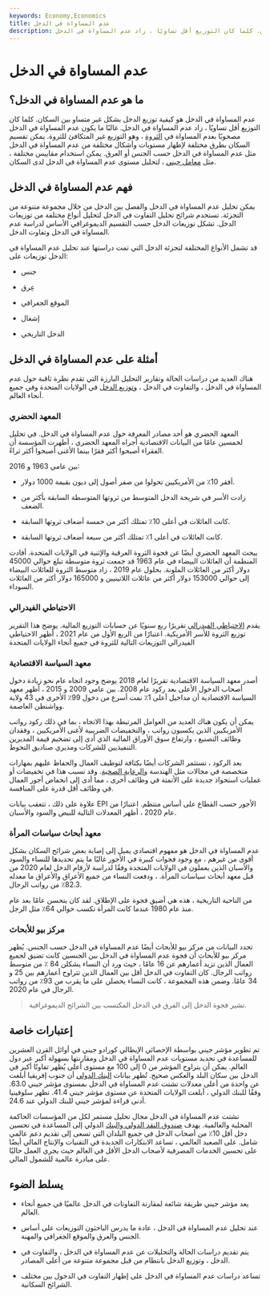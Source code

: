```yaml
---
keywords: Economy,Economics
title: عدم المساواة في الدخل
description: عدم المساواة في الدخل هو كيفية توزيع الدخل بشكل غير متساو بين السكان. كلما كان التوزيع أقل تساويًا ، زاد عدم المساواة في الدخل.
---
```


# عدم المساواة في الدخل
## ما هو عدم المساواة في الدخل؟

عدم المساواة في الدخل هو كيفية توزيع الدخل بشكل غير متساو بين السكان. كلما كان التوزيع أقل تساويًا ، زاد عدم المساواة في الدخل. غالبًا ما يكون عدم المساواة في الدخل مصحوبًا بعدم المساواة في [الثروة](/wealth) ، وهو التوزيع غير المتكافئ للثروة. يمكن تقسيم السكان بطرق مختلفة لإظهار مستويات وأشكال مختلفة من عدم المساواة في الدخل مثل عدم المساواة في الدخل حسب الجنس أو العرق. يمكن استخدام مقاييس مختلفة ، مثل [معامل جيني](/gini-index) ، لتحليل مستوى عدم المساواة في الدخل لدى السكان.

## فهم عدم المساواة في الدخل

يمكن تحليل عدم المساواة في الدخل والفصل بين الدخل من خلال مجموعة متنوعة من التجزئة. تستخدم شرائح تحليل التفاوت في الدخل لتحليل أنواع مختلفة من توزيعات الدخل. تشكل توزيعات الدخل حسب التقسيم الديموغرافي الأساس لدراسة عدم المساواة في الدخل وتفاوت الدخل.

قد تشمل الأنواع المختلفة لتجزئة الدخل التي تمت دراستها عند تحليل عدم المساواة في الدخل توزيعات على:

- جنس

- عِرق

- الموقع الجغرافي

- إشغال

- الدخل التاريخي

## أمثلة على عدم المساواة في الدخل

هناك العديد من دراسات الحالة وتقارير التحليل البارزة التي تقدم نظرة ثاقبة حول عدم المساواة في الدخل ، والتفاوت في الدخل ، [وتوزيع الدخل](/gini-index) في الولايات المتحدة وفي جميع أنحاء العالم.

### المعهد الحضري

المعهد الحضري هو أحد مصادر المعرفة حول عدم المساواة في الدخل. في تحليل لخمسين عامًا من البيانات الاقتصادية أجراه المعهد الحضري ، أظهرت المؤسسة أن الفقراء أصبحوا أكثر فقرًا بينما الأغنى أصبحوا أكثر ثراءً.

بين عامي 1963 و 2016:

- أفقر 10٪ من الأمريكيين تحولوا من صفر أصول إلى ديون بقيمة 1000 دولار.

- زادت الأسر في شريحة الدخل المتوسط من ثروتها المتوسطة السابقة بأكثر من الضعف.

- كانت العائلات في أعلى 10٪ تمتلك أكثر من خمسة أضعاف ثروتها السابقة.

- كانت العائلات في أعلى 1٪ تمتلك أكثر من سبعة أضعاف ثروتها السابقة.

يبحث المعهد الحضري أيضًا عن فجوة الثروة العرقية والإثنية في الولايات المتحدة. أفادت المنظمة أن العائلات البيضاء في عام 1963 قد جمعت ثروة متوسطة تبلغ حوالي 45000 دولار أكثر من العائلات الملونة. بحلول عام 2019 ، زاد متوسط الثروة للعائلات البيضاء إلى حوالي 153000 دولار أكثر من عائلات اللاتينيين و 165000 دولار أكثر من العائلات السوداء.

### الاحتياطي الفيدرالي

يقدم [الاحتياطي الفيدرالي](/federalreservebank) تقريرًا ربع سنويًا عن حسابات التوزيع المالية. يوضح هذا التقرير توزيع الثروة للأسر الأمريكية. اعتبارًا من الربع الأول من عام 2021 ، أظهر الاحتياطي الفيدرالي التوزيعات التالية للثروة في جميع أنحاء الولايات المتحدة

### معهد السياسة الاقتصادية

أصدر معهد السياسة الاقتصادية تقريرًا لعام 2018 يوضح وجود اتجاه عام نحو زيادة دخول أصحاب الدخول الأعلى بعد ركود عام 2008. بين عامي 2009 و 2015 ، أظهر معهد السياسة الاقتصادية أن مداخيل أعلى 1٪ نمت أسرع من دخول 99٪ الأخرى في 43 ولاية وواشنطن العاصمة.

يمكن أن يكون هناك العديد من العوامل المرتبطة بهذا الاتجاه ، بما في ذلك ركود رواتب الأمريكيين الذين يكسبون رواتب ، والتخفيضات الضريبية لأغنى الأمريكيين ، وفقدان وظائف التصنيع ، وارتفاع سوق الأوراق المالية الذي أدى إلى تضخيم قيمة المديرين التنفيذيين للشركات ومديري صناديق التحوط.

بعد الركود ، تستثمر الشركات أيضًا بكثافة لتوظيف العمال والحفاظ عليهم بمهارات متخصصة في مجالات مثل الهندسة [والرعاية الصحية](/health_care_sector). وقد تسبب هذا في تخفيضات أو عمليات استحواذ جديدة على الأتمتة في وظائف أخرى ، مما أدى إلى انخفاض أجور العمال في وظائف أقل قدرة على المنافسة.

علاوة على ذلك ، تتعقب بيانات EPI الأجور حسب القطاع على أساس منتظم. اعتبارًا من عام 2020 ، أظهر المعدلات التالية للبيض والسود والأسبان.

### معهد أبحاث سياسات المرأة

عدم المساواة في الدخل هو مفهوم اقتصادي يميل إلى إصابة بعض شرائح السكان بشكل أقوى من غيرهم ، مع وجود فجوات كبيرة في الأجور غالبًا ما يتم تحديدها للنساء والسود والأسبان الذين يعملون في الولايات المتحدة وفقًا لدراسة لأرقام الدخل لعام 2020 من قبل معهد أبحاث سياسات المرأة. ، ودفعت النساء من جميع الأعراق والأعراق ما معدله 82.3٪ من رواتب الرجال.

من الناحية التاريخية ، هذه هي أضيق فجوة على الإطلاق. لقد كان يتحسن عامًا بعد عام منذ عام 1980 عندما كانت المرأة تكسب حوالي 64٪ مثل الرجل.

### مركز بيو للأبحاث

تحدد البيانات من مركز بيو للأبحاث أيضًا عدم المساواة في الدخل حسب الجنس. يُظهر مركز بيو للأبحاث أن فجوة عدم المساواة في الدخل بين الجنسين كانت تضيق لجميع العمال الذين تزيد أعمارهم عن 16 عامًا ، حيث ورد أن النساء يشكلن 84 ٪ من متوسط رواتب الرجال. كان التفاوت في الدخل أقل بين العمال الذين تتراوح أعمارهم بين 25 و 34 عامًا. وضمن هذه المجموعة ، كانت النساء يحصلن على ما يقرب من 93٪ من رواتب الرجال في عام 2020.

> تشير فجوة الدخل إلى الفرق في الدخل المكتسب بين الشرائح الديموغرافية.

>

## إعتبارات خاصة

تم تطوير مؤشر جيني بواسطة الإحصائي الإيطالي كورادو جيني في أوائل القرن العشرين للمساعدة في تحديد مستويات عدم المساواة في الدخل ومقارنتها بسهولة أكبر عبر دول العالم. يمكن أن يتراوح المؤشر من 0 إلى 100 مع مستوى أعلى يُظهر تفاوتًا أكبر في الدخل بين سكان البلد والعكس صحيح. تُظهر بيانات [البنك الدولي](/worldbank) أن جنوب إفريقيا أبلغت عن واحدة من أعلى معدلات تشتت عدم المساواة في الدخل بمستوى مؤشر جيني 63.0. وفقًا للبنك الدولي ، أبلغت الولايات المتحدة عن مستوى مؤشر جيني 41.4. تظهر سلوفينيا أدنى قراءة لمؤشر جيني للبنك الدولي عند 24.6.

تشتت عدم المساواة في الدخل مجال تحليل مستمر لكل من المؤسسات الحاكمة المحلية والعالمية. يهدف [صندوق النقد الدولي والبنك](/imf) الدولي إلى المساعدة في تحسين دخل أقل 10٪ من أصحاب الدخل في جميع البلدان التي تسعى إلى تقديم دعم عالمي شامل. على الصعيد العالمي ، تساعد الابتكارات الجديدة في التقنيات والإنتاج المالي أيضًا على تحسين الخدمات المصرفية لأصحاب الدخل الأقل في العالم حيث يجري العمل حاليًا على مبادرة عالمية للشمول المالي.

## يسلط الضوء

- يعد مؤشر جيني طريقة شائعة لمقارنة التفاوتات في الدخل عالميًا في جميع أنحاء العالم.

- عند تحليل عدم المساواة في الدخل ، عادة ما يدرس الباحثون التوزيعات على أساس الجنس والعرق والموقع الجغرافي والمهنة.

- يتم تقديم دراسات الحالة والتحليلات عن عدم المساواة في الدخل ، والتفاوت في الدخل ، وتوزيع الدخل بانتظام من قبل مجموعة متنوعة من أعلى المصادر.

- تساعد دراسات عدم المساواة في الدخل على إظهار التفاوت في الدخول بين مختلف الشرائح السكانية.

